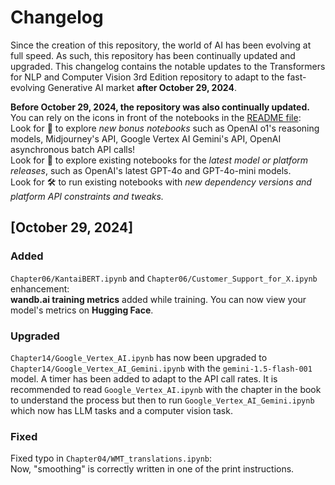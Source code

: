 # Changelog

Since the creation of this repository, the world of AI has been evolving at full speed. As such, this repository has been continually updated and upgraded.
This changelog contains the notable updates to the Transformers for NLP and Computer Vision 3rd Edition repository to adapt to the 
fast-evolving Generative AI market **after October 29, 2024**.

**Before October 29, 2024, the repository was also continually updated.** You can rely on the icons in front of the notebooks in the [README  file](https://github.com/Denis2054/Transformers-for-NLP-and-Computer-Vision-3rd-Edition/blob/main/README.md):  
Look for 🐬 to explore *new bonus notebooks* such as OpenAI o1's reasoning models, Midjourney's API, Google Vertex AI Gemini's API, OpenAI asynchronous batch API calls!           
Look for 🎏 to explore existing notebooks for the *latest model or platform releases*, such as OpenAI's latest GPT-4o and GPT-4o-mini models.  
Look for 🛠 to run existing notebooks with *new dependency versions and platform API constraints and tweaks.*

## [October 29, 2024]

### Added
`Chapter06/KantaiBERT.ipynb` and `Chapter06/Customer_Support_for_X.ipynb` enhancement:    
**wandb.ai training metrics** added while training. 
You can now view your model's metrics on **Hugging Face**.

### Upgraded      

`Chapter14/Google_Vertex_AI.ipynb` has now been upgraded to `Chapter14/Google_Vertex_AI_Gemini.ipynb` with the `gemini-1.5-flash-001` model. 
A timer has been added to adapt to the API call rates.
It is recommended to read `Google_Vertex_AI.ipynb` with the chapter in the book to understand the process but then to run `Google_Vertex_AI_Gemini.ipynb` which now has LLM tasks and a computer vision task.

### Fixed
Fixed typo in `Chapter04/WMT_translations.ipynb`:   
Now, "smoothing" is correctly written in one of the print instructions.
